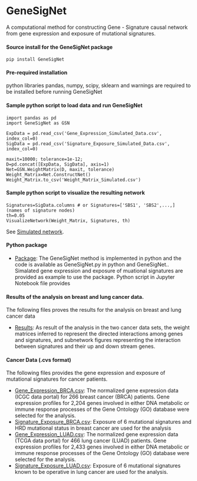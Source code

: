 # GeneSigNet

A computational method for constructing Gene - Signature causal network from gene expression and exposure of mutational signatures. 
#### Source install for the GeneSigNet package

```
pip install GeneSigNet
```
#### Pre-required installation

python libraries pandas, numpy, scipy, sklearn and warnings are required to be installed before running GeneSigNet

#### Sample python script to load data and run GeneSigNet

```
import pandas as pd
import GeneSigNet as GSN

ExpData = pd.read_csv('Gene_Expression_Simulated_Data.csv', index_col=0)  
SigData = pd.read_csv('Signature_Exposure_Simulated_Data.csv', index_col=0)

maxit=10000; tolerance=1e-12; 
D=pd.concat([ExpData, SigData], axis=1)
Net=GSN.WeightMatrix(D, maxit, tolerance)  
Weight_Matrix=Net.ConstructNet()
Weight_Matrix.to_csv('Weight_Matrix_Simulated.csv')
```
#### Sample python script to visualize the resulting network
```
Signatures=SigData.columns # or Signatures=['SBS1', 'SBS2',...,] (names of signature nodes)
th=0.05
VisualizeNetwork(Weight_Matrix, Signatures, th)
```
See [Simulated network]().

#### Python package 
* [Package](package): The GeneSigNet method is implemented in python and the code is available as GeneSigNet.py in python and GeneSigNet.. Simalated gene expression and exposure of muational signatures are provided as example to use the package. Python script in Jupyter Notebook file provides  
  

#### Results of the analysis on breast and lung cancer data.
The following files proves the results for the analysis on breast and lung cancer data 
- [Results](results): As result of the analysis in the two cancer data sets, the weight matrices inferred to represent the directed interactions among genes and signatures, and subnetwork figures representing the interaction between signatures and their up and down stream genes.   

#### Cancer Data (.cvs format)

The following files provides the gene expression and exposure of mutational signatures for cancer patients.

* [Gene_Expression_BRCA.csv](data/Gene_Expression_BRCA.csv): The normalized gene expression data (ICGC data portal) for 266 breast cancer (BRCA) patients. Gene expression profiles for 2,204 genes involved in either DNA metabolic or immune response processes of the Gene Ontology (GO) database were
selected for the analysis.
* [Signature_Exposure_BRCA.csv](data/Signature_Exposure_BRCA.csv): Exposure of 6 mutational signatures and HRD mutational status in breast cancer are used for the analysis
* [Gene_Expression_LUAD.csv](data/Gene_Expression_LUAD.csv): The normalized gene expression data (TCGA data portal) for 466 lung cancer (LUAD) patients. Gene expression profiles for 2,433 genes involved in either DNA metabolic or immune response processes of the Gene Ontology (GO) database were
selected for the analysis.
* [Signature_Exposure_LUAD.csv](data/Signature_Exposure_LUAD.csv): Exposure of 6 mutational signatures known to be operative in lung cancer are used for the analysis.
